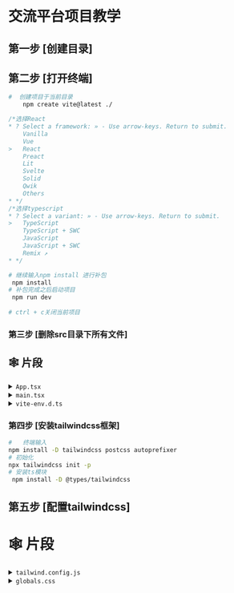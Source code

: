 # 交流平台项目教学
## 第一步 [创建目录]
## 第二步 [打开终端]
```bash
#  创建项目于当前目录
    npm create vite@latest ./

```
```javascript
/*选择React
* ? Select a framework: » - Use arrow-keys. Return to submit.
    Vanilla
    Vue
>   React
    Preact
    Lit
    Svelte
    Solid
    Qwik
    Others
* */
/*选择typescript
* ? Select a variant: » - Use arrow-keys. Return to submit.
>   TypeScript
    TypeScript + SWC
    JavaScript
    JavaScript + SWC
    Remix ↗
* */
```
```bash
# 继续输入npm install 进行补包
 npm install
# 补包完成之后启动项目 
 npm run dev
 
# ctrl + c关闭当前项目

```

### 第三步 [删除src目录下所有文件]
## <a name="snippets">🕸️ 片段</a>
<details>
<summary><code>App.tsx</code></summary>

```typescript jsx
const App = () => {
    return (
        <h1>
            Hello world!
        </h1>
    )
}

export default App

```
</details>

<details>
<summary><code>main.tsx</code></summary>

```typescript jsx
import { StrictMode } from 'react'
import { createRoot } from 'react-dom/client'
import App from './App.tsx'

createRoot(document.getElementById('root')!).render(
  <StrictMode>
    <App />
  </StrictMode>,
)


```

</details>

<details>
<summary><code>vite-env.d.ts</code></summary>

```typescript
/// <reference types="vite/client" />

```

</details>

### 第四步 [安装tailwindcss框架]
```bash
#   终端输入
npm install -D tailwindcss postcss autoprefixer
# 初始化
npx tailwindcss init -p
# 安装ts模块
 npm install -D @types/tailwindcss
```
## 第五步 [配置tailwindcss]
# <a>🕸️ 片段</a>

<details>
<summary><code>tailwind.config.js</code></summary>

```javascript
/** @type {import('tailwindcss').Config} */
export default {
    content: [
        "./index.html",
        "./src/**/*.{js,ts,jsx,tsx}",
    ],
    theme: {
        extend: {},
    },
    plugins: [],
}



```

</details>

<details>
<summary><code>globals.css</code></summary>

```css
@tailwind base;
@tailwind components;
@tailwind utilities;




```

</details>

